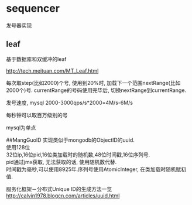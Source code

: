 # sequencer
发号器实现
## leaf
基于数据库和双缓冲的leaf

http://tech.meituan.com/MT_Leaf.html

每次取step(比如2000)个号, 使用到20%时, 加载下一个范围nextRange(比如2000个)号.
currentRange的号码使用完毕后, 切换nextRange到currentRange.

发号速度, mysql 2000-3000qps/s*2000=4M/s-6M/s

每秒钟可以取百万级别的号

mysql为单点

##MangGuoID
实现类似于mongodb的ObjectID的uuid.  
使用128位  
32位ip,16位pid,16位类加载时的随机数,48位时间戳,16位序列号.  
pid通过jmx获取, 无法获取的话, 使用随机数代替.  
时间戳为毫秒,可以使用8925年.序列号使用AtomicInteger, 在类加载时随机赋初值.

服务化框架－分布式Unique ID的生成方法一览  
http://calvin1978.blogcn.com/articles/uuid.html